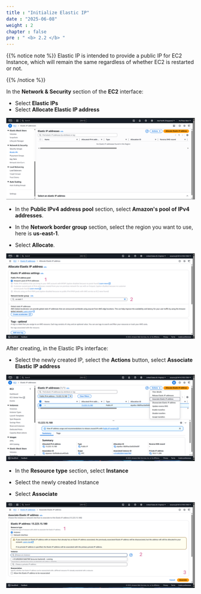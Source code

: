 ```yaml
---
title : "Initialize Elastic IP"
date : "2025-06-08"
weight : 2
chapter : false
pre : " <b> 2.2 </b> "
---
```


{{% notice note %}}
Elastic IP is intended to provide a public IP for EC2 Instance, which will remain the same regardless of whether EC2 is restarted or not.

{{% /notice %}}

In the **Network & Security** section of the **EC2** interface:

- Select **Elastic IPs**
- Select **Allocate Elastic IP address**

![Create Account](/images/2/IP.png)

- In the **Public IPv4 address pool** section, select **Amazon's pool of IPv4 addresses**.

- In the **Network border group** section, select the region you want to use, here is **us-east-1**.
- Select **Allocate**.

![Create Account](/images/2/IP2.png)

After creating, in the Elastic IPs interface:

- Select the newly created IP, select the **Actions** button, select **Associate Elastic IP address**

![Create Account](/images/2/IP3.png)

- In the **Resource type** section, select **Instance**

- Select the newly created Instance
- Select **Associate**

![Create Account](/images/2/IP4.png)